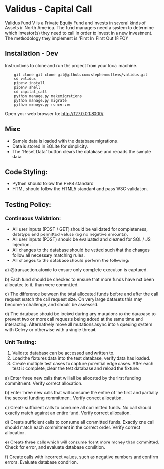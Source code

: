 # Validus - Capital Call

Validus Fund V is a Private Equity Fund and invests in several kinds of Assets in North America. The fund managers need a system to determine which investor(s) they need to call in order to invest in a new investment. The methodology they implement is ‘First In, First Out (FIFO)’

## Installation - Dev

Instructions to clone and run the project from your local machine.

```
	git clone git clone git@github.com:stephenmullens/validus.git
	cd validus
	pipenv install
	pipenv shell
	cd capital_call
	python manage.py makemigrations
	python manage.py migrate
	python manage.py runserver
```
Open your web browser to:
http://127.0.0.1:8000/

## Misc
- Sample data is loaded with the database migrations.
- Data is stored in SQLite for simplicity.
- The "Reset Data" button clears the database and reloads the sample data


## Code Styling:
- Python should follow the PEP8 standard.
- HTML should follow the HTML5 standard and pass W3C validation.


## Testing Policy:

### Continuous Validation:
- All user inputs (POST / GET) should be validated for completeness, datatype and permitted values (eg no negative amounts).
- All user inputs (POST) should be evaluated and cleaned for SQL / JS Injection.
- All changes to the database should be vetted such that the changes follow all necessary matching rules.
- All changes to the database should perform the following:

a) @transaction.atomic to ensure only complete execution is captured.

b) Each fund should be checked to ensure that more funds have not been allocated to it, than were committed.

c) The difference between the total allocated funds before and after the call request match the call request size. On very large datasets this may become a challenge, and should be assessed.

d) The database should be locked during any mutations to the database to prevent two or more call requests being added at the same time and interacting. Alternatively move all mutations async into a queuing system with Celery or otherwise with a single thread.


### Unit Testing:
1) Validate database can be accessed and written to.
2) Load the fixtures data into the test database, verify data has loaded.
3) Create multiple test cases to capture potential edge cases. After each test is complete, clear the test database and reload the fixture:

a) Enter three new calls that will all be allocated by the first funding commitment. Verify correct allocation.

b) Enter three new calls that will consume the entire of the first and partially the second funding commitment. Verify correct allocation.

c) Create sufficient calls to consume all committed funds. No call should exactly match against an entire fund. Verify correct allocation.

d) Create sufficient calls to consume all committed funds. Exactly one call should match each commitment in the correct order. Verify correct allocation.

e) Create three calls which will consume 1cent more money than committed. Check for error, and evaluate database condition.

f) Create calls with incorrect values, such as negative numbers and confirm errors. Evaluate database condition.
